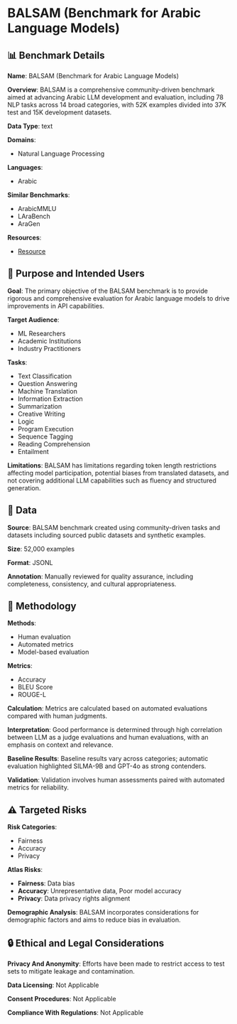 # BALSAM (Benchmark for Arabic Language Models)

## 📊 Benchmark Details

**Name**: BALSAM (Benchmark for Arabic Language Models)

**Overview**: BALSAM is a comprehensive community-driven benchmark aimed at advancing Arabic LLM development and evaluation, including 78 NLP tasks across 14 broad categories, with 52K examples divided into 37K test and 15K development datasets.

**Data Type**: text

**Domains**:
- Natural Language Processing

**Languages**:
- Arabic

**Similar Benchmarks**:
- ArabicMMLU
- LAraBench
- AraGen

**Resources**:
- [Resource](https://benchmarks.ksaa.gov.sa/b/balsam)

## 🎯 Purpose and Intended Users

**Goal**: The primary objective of the BALSAM benchmark is to provide rigorous and comprehensive evaluation for Arabic language models to drive improvements in API capabilities.

**Target Audience**:
- ML Researchers
- Academic Institutions
- Industry Practitioners

**Tasks**:
- Text Classification
- Question Answering
- Machine Translation
- Information Extraction
- Summarization
- Creative Writing
- Logic
- Program Execution
- Sequence Tagging
- Reading Comprehension
- Entailment

**Limitations**: BALSAM has limitations regarding token length restrictions affecting model participation, potential biases from translated datasets, and not covering additional LLM capabilities such as fluency and structured generation.

## 💾 Data

**Source**: BALSAM benchmark created using community-driven tasks and datasets including sourced public datasets and synthetic examples.

**Size**: 52,000 examples

**Format**: JSONL

**Annotation**: Manually reviewed for quality assurance, including completeness, consistency, and cultural appropriateness.

## 🔬 Methodology

**Methods**:
- Human evaluation
- Automated metrics
- Model-based evaluation

**Metrics**:
- Accuracy
- BLEU Score
- ROUGE-L

**Calculation**: Metrics are calculated based on automated evaluations compared with human judgments.

**Interpretation**: Good performance is determined through high correlation between LLM as a judge evaluations and human evaluations, with an emphasis on context and relevance.

**Baseline Results**: Baseline results vary across categories; automatic evaluation highlighted SILMA-9B and GPT-4o as strong contenders.

**Validation**: Validation involves human assessments paired with automated metrics for reliability.

## ⚠️ Targeted Risks

**Risk Categories**:
- Fairness
- Accuracy
- Privacy

**Atlas Risks**:
- **Fairness**: Data bias
- **Accuracy**: Unrepresentative data, Poor model accuracy
- **Privacy**: Data privacy rights alignment

**Demographic Analysis**: BALSAM incorporates considerations for demographic factors and aims to reduce bias in evaluation.

## 🔒 Ethical and Legal Considerations

**Privacy And Anonymity**: Efforts have been made to restrict access to test sets to mitigate leakage and contamination.

**Data Licensing**: Not Applicable

**Consent Procedures**: Not Applicable

**Compliance With Regulations**: Not Applicable
